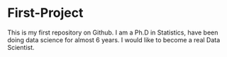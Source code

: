 # First-Project
This is my first repository on Github. 
I am a Ph.D in Statistics, have been doing data science for almost 6 years. I would like to become a real Data Scientist. 
